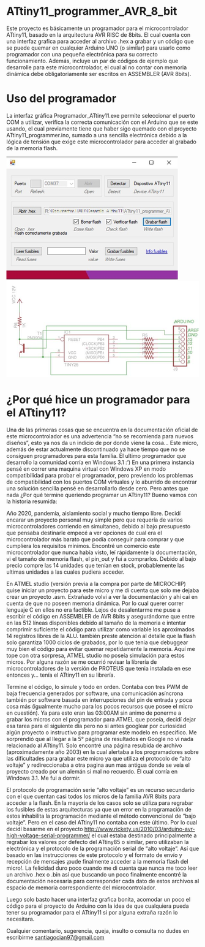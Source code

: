 # ATtiny11_programmer_AVR_8_bit

Este proyecto es básicamente un programador para el microcontrolador ATtiny11, basado en la arquitectura AVR RISC de 8bits. El cual cuenta con una interfaz grafica para acceder al archivo .hex a grabar y un código que se puede quemar en cualquier Arduino UNO (o similar) para usarlo como programador con una pequeña electrónica para su correcto funcionamiento. Además, incluye un par de códigos de ejemplo que desarrolle para este microcontrolador, el cual al no contar con memoria dinámica debe obligatoriamente ser escritos en ASSEMBLER (AVR 8bits).

# Uso del programador
La interfaz gráfica Programador_ATtiny11.exe permite seleccionar el puerto COM a utilizar, verifica la correcta comunicación con el Arduino que se este usando, el cual previamente tiene que haber sigo quemado con el proyecto ATtiny11_programmer.ino, sumado a una sencilla electrónica debido a la lógica de tensión que exige este microcontrolador para acceder al grabado de la memoria flash. 

<img src="/Imagenes/interfaz.jpg" alt="Alt text" title="Interfaz del programador">

<img src="/Imagenes/schematic.jpg" alt="Alt text" title="Esquematico para el programador de 'alto voltaje'">

# ¿Por qué hice un programador para el ATtiny11?

Una de las primeras cosas que se encuentra en la documentación oficial de este microcontrolador es una advertencia “no se recomienda para nuevos diseños”, esto ya nos da un indicio de por donde viene la cosa… Este micro, además de estar actualmente discontinuado ya hace tiempo que no se consiguen programadores para esta familia. El ultimo programador que desarrollo la comunidad corría en Windows 3.1 :’)
En una primera instancia pensé en correr una maquina virtual con Windows XP en modo compatibilidad para probar el programador, pero previendo los problemas de compatibilidad con los puertos COM virtuales y lo aburrido de encontrar una solución sencilla pensé en desarrollarlo desde cero.
Pero antes que nada ¿Por qué termine queriendo programar un ATtiny11? Bueno vamos con la historia resumida: 

Año 2020, pandemia, aislamiento social y mucho tiempo libre. Decidí encarar un proyecto personal muy simple pero que requería de varios microcontroladores corriendo en simultaneo, debido al bajo presupuesto que pensaba destinarle empecé a ver opciones de cual era el microcontrolador más barato que podía conseguir para comprar y que cumpliera los requisitos mínimos. Encontré un comercio este microcontrolador que nunca había visto, leí rápidamente la documentación, vi el tamaño de memoria flash, el pin_out y fui a comprarlos. Debido al bajo precio compre las 14 unidades que tenían en stock, probablemente las ultimas unidades a las cuales pudiera acceder.

En ATMEL studio (versión previa a la compra por parte de MICROCHIP) quise iniciar un proyecto para este micro y me di cuenta que solo me dejaba crear un proyecto .asm. Extrañado volví a ver la documentación y ahí caí en cuenta de que no poseen memoria dinámica. Por lo cual querer correr lenguaje C en ellos no era factible. Lejos de desalentarme me puse a escribir el código en ASSEMBLER de AVR 8bits y asegurándome que entre en las 512 líneas disponibles debido al tamaño de la memoria e intentar comprimir suficiente el código para utilizar como variable los aproximados 14 registros libres de la ALU. también preste atención al detalle que la flash solo garantiza 1000 ciclos de grabados, por lo que tenia que debuggear muy bien el código para evitar quemar repetidamente la memoria. Aquí me tope con otra sorpresa, ATMEL studio no poseía simulación para estos micros. Por alguna razón se me ocurrió revisar la librería de microcontroladores  de la versión de PROTEUS que tenia instalada en ese entonces y… tenía el ATtiny11 en su librería. 

Termine el código, lo simule y todo en orden. Contaba con tres PWM de baja frecuencia generados por software, una comunicación asíncrona también por software basada en interrupciones del pin de entrada y poca cosa más (igualmente mucho para los pocos recursos que posee el micro en cuestión). Ya para esto eran las 03:00AM sin animo de ponerme a grabar los micros con el programador para ATMEL que poseía, decidí dejar esa tarea para el siguiente día pero no si antes googlear por curiosidad algún proyecto o instructivo para programar este modelo en específico. Me sorprendió que al llegar a la 5° página de resultados en Google no vi nada relacionado al ATtiny11. Solo encontré una página resubida de archivo (aproximadamente año 2003) en la cual alertaba a los programadores sobre las dificultades para grabar este micro ya que utiliza el protocolo de “alto voltaje” y redireccionaba a otra pagina aun mas antigua donde se veía el proyecto creado por un alemán si mal no recuerdo. El cual corría en Windows 3.1. Me fui a dormir. 

El protocolo de programación serie “alto voltaje” es un recurso secundario con el que cuentan casi todos los micros de la familia AVR 8bits para acceder a la flash. En la mayoría de los casos solo se utiliza para regrabar los fusibles de estas arquitecturas ya que un error en la programación de estos inhabilita la programación mediante el método convencional de “bajo voltaje”. Pero en el caso del ATtiny11 no contaba con este último. Por lo cual decidí basarme en el proyecto http://www.rickety.us/2010/03/arduino-avr-high-voltage-serial-programmer/ el cual estaba destinado principalmente a regrabar los valores por defecto del ATtiny85 o similar, pero utilizaban la electrónica y el protocolo de la programación serial de “alto voltaje”. Así que basado en las instrucciones de este protocolo y el formato de envío y recepción de mensajes ¡pude finalmente acceder a la memoria flash del micro!. La felicidad duro poco cuando me di cuenta que nunca me toco leer un archivo .hex o .bin así que buscando un poco finalmente encontré la documentación necesaria para corresponder cada dato de estos archivos al espacio de memoria correspondiente del microcontrolador. 

Luego solo basto hacer una interfaz grafica bonita, acomodar un poco el código para el proyecto de Arduino con la idea de que cualquiera pueda tener su programador para el ATtiny11 si por alguna extraña razón lo necesitara. 

Cualquier comentario, sugerencia, queja, insulto o consulta no dudes en escribirme santiagocian97@gmail.com  